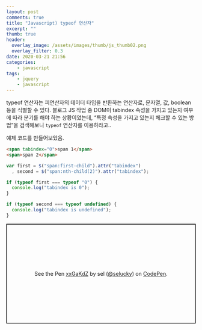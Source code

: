 ```yaml
---
layout: post
comments: true
title: "Javascript) typeof 연산자"
excerpt: ""
thumb: true
header:
  overlay_image: /assets/images/thumb/js_thumb02.png
  overlay_filter: 0.3
date: 2020-03-21 21:56
categories:
    - javascript
tags:
    - jquery
    - javascript
---
```

typeof 연산자는 피연산자의 데이터 타입을 반환하는 연산자로, 문자열, 값, boolean 등을 식별할 수 있다. 블로그 JS 작업 중 DOM이 tabindex 속성을 가지고 있는지 여부에 따라 분기를 해야 하는 상황이었는데, &ldquo;특정 속성을 가지고 있는지 체크할 수 있는 방법&rdquo;을 검색해보니 <code>typeof</code> 연산자를 이용하라고..

예제 코드를 만들어보았음.

```html
<span tabindex="0">span 1</span>
<span>span 2</span>
```

```javascript
var first = $("span:first-child").attr("tabindex")
  , second = $("span:nth-child(2)").attr("tabindex");

if (typeof first === typeof "0") {
  console.log("tabindex is 0");
}

if (typeof second === typeof undefined) {
  console.log("tabindex is undefined");
}
```

<p class="codepen" data-height="265" data-theme-id="default" data-default-tab="js,result" data-user="selucky" data-slug-hash="xxGaKdZ" style="height: 265px; box-sizing: border-box; display: flex; align-items: center; justify-content: center; border: 2px solid; margin: 1em 0; padding: 1em;" data-pen-title="xxGaKdZ">
  <span>See the Pen <a href="https://codepen.io/selucky/pen/xxGaKdZ">
  xxGaKdZ</a> by sel (<a href="https://codepen.io/selucky">@selucky</a>)
  on <a href="https://codepen.io">CodePen</a>.</span>
</p>
<script async src="https://static.codepen.io/assets/embed/ei.js"></script>